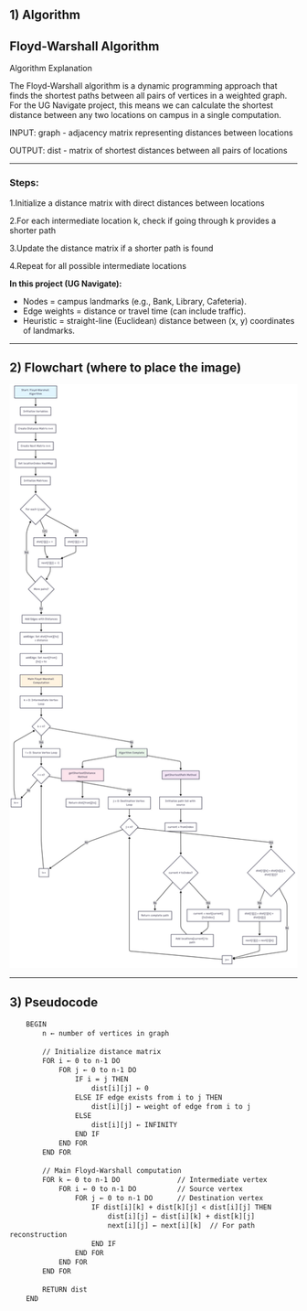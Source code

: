 ## 1) Algorithm
## Floyd-Warshall Algorithm
Algorithm Explanation

The Floyd-Warshall algorithm is a dynamic programming approach that finds the shortest paths between all pairs of vertices in a weighted graph. For the UG Navigate project, this means we can calculate the shortest distance between any two locations on campus in a single computation.

INPUT: graph - adjacency matrix representing distances between locations

OUTPUT: dist - matrix of shortest distances between all pairs of locations

---

### Steps:

1.Initialize a distance matrix with direct distances between locations

2.For each intermediate location k, check if going through k provides a shorter path

3.Update the distance matrix if a shorter path is found

4.Repeat for all possible intermediate locations

**In this project (UG Navigate):**
- Nodes = campus landmarks (e.g., Bank, Library, Cafeteria).
- Edge weights = distance or travel time (can include traffic).
- Heuristic = straight-line (Euclidean) distance between (x, y) coordinates of landmarks.

---

## 2) Flowchart (where to place the image)

![Floyd-Warshall_Flowchart](Floyd-Warshall_Flowchart.png)



---

## 3) Pseudocode

```text
    BEGIN
        n ← number of vertices in graph
        
        // Initialize distance matrix
        FOR i ← 0 to n-1 DO
            FOR j ← 0 to n-1 DO
                IF i = j THEN
                    dist[i][j] ← 0
                ELSE IF edge exists from i to j THEN
                    dist[i][j] ← weight of edge from i to j
                ELSE
                    dist[i][j] ← INFINITY
                END IF
            END FOR
        END FOR
        
        // Main Floyd-Warshall computation
        FOR k ← 0 to n-1 DO              // Intermediate vertex
            FOR i ← 0 to n-1 DO          // Source vertex
                FOR j ← 0 to n-1 DO      // Destination vertex
                    IF dist[i][k] + dist[k][j] < dist[i][j] THEN
                        dist[i][j] ← dist[i][k] + dist[k][j]
                        next[i][j] ← next[i][k]  // For path reconstruction
                    END IF
                END FOR
            END FOR
        END FOR
        
        RETURN dist
    END